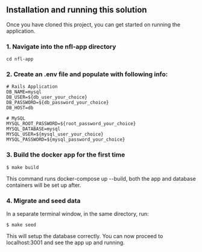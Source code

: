 ## Installation and running this solution

Once you have cloned this project, you can get started on running the application. 

### 1. Navigate into the nfl-app directory

`cd nfl-app`

### 2. Create an .env file and populate with following info: 
```
# Rails Application
DB_NAME=mysql
DB_USER=${db_user_your_choice}
DB_PASSWORD=${db_password_your_choice}
DB_HOST=db

# MySQL
MYSQL_ROOT_PASSWORD=${root_password_your_choice}
MYSQL_DATABASE=mysql
MYSQL_USER=${mysql_user_your_choice}
MYSQL_PASSWORD=${mysql_password_your_choice}
```
### 3. Build the docker app for the first time
```
$ make build
```

This command runs docker-compose up --build, both the app and database containers will be set up after.

### 4. Migrate and seed data 

In a separate terminal window, in the same directory, run: 

```
$ make seed
```

This will setup the database correctly. You can now proceed to localhost:3001 and see the app up and running.